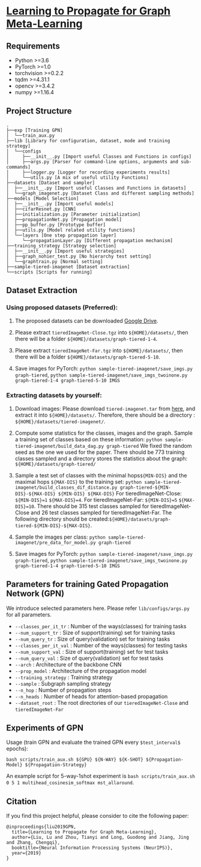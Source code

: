 # [Learning to Propagate for Graph Meta-Learning](https://arxiv.org/abs/1909.05024)

## Requirements
- Python       >=3.6  
- PyTorch      >=1.0  
- torchvision  >=0.2.2  
- tqdm         >=4.31.1  
- opencv       >=3.4.2  
- numpy        >=1.16.4  

## Project Structure
```
.
├──exp [Training GPN]  
│  └──train_aux.py  
├──lib [Library for configuration, dataset, mode and training strategy]  
│  └──configs  
│     ├──__init__.py [Import useful Classes and Functions in configs]  
│     ├──args.py [Parser for command-line options, arguments and sub-commands]  
│     ├──logger.py [Logger for recording experiments results]  
│     └──utils.py [A mix of useful utility Functions]  
├──datasets [Dataset and sampler]  
│  ├──__init__.py [Import useful Classes and Functions in datasets]  
│  └──graph_imagenet.py [Dataset Class and different sampling methods]  
├──models [Model Selection]
│  ├──__init__.py [Import useful models]
│  ├──cifarResnet.py [CNN]
│  ├──initialization.py [Parameter initialization]
│  ├──propagationNet.py [Propagation model]
│  ├──pp_buffer.py [Prototype buffer]
│  ├──utils.py [Model related utility functions]
│  └──layers [One step propagation layer]  
│     └──propagationLayer.py [Different propagation mechanism]  
├──training_strategy [Strategy selection]  
│  ├──__init__.py [Import useful strategies]
│  ├──graph_nohier_test.py [No hierarchy test setting]
│  └──graphtrain.py [Normal setting]
├──sample-tiered-imagenet [Dataset extraction]  
└──scripts [Scripts for running]  
```

## Dataset Extraction 

### Using proposed datasets (Preferred):
1. The proposed datasets can be downloaded [Google Drive](https://drive.google.com/drive/folders/1XMvsd0lC3bXgfctBQkp3ju3a-MS_mbYy?usp=sharingg).

2. Please extract `tieredImageNet-Close.tgz` into `${HOME}/datasets/`, then there will be a folder `${HOME}/datasets/graph-tiered-1-4`.

3. Please extract `tieredImageNet-Far.tgz` into `${HOME}/datasets/`, then there will be a folder `${HOME}/datasets/graph-tiered-5-10`.

4. Save images for PyTorch: `python sample-tiered-imagenet/save_imgs.py graph-tiered`, `python sample-tiered-imagenet/save_imgs_twoinone.py graph-tiered-1-4 graph-tiered-5-10 IMGS`

### Extracting datasets by yourself:
1. Download images: Please download `tiered-imagenet.tar` from [here](https://github.com/renmengye/few-shot-ssl-public#tieredimagenet), and extract it into `${HOME}/datasets/`. Therefore, there should be a directory : `${HOME}/datasets/tiered-imagenet/`.

2. Compute some statistics for the classes, images and the graph. Sample a training set of classes based on these information:
`python sample-tiered-imagenet/build_data_dag.py graph-tiered`
We fixed the random seed as the one we used for the paper. There should be 773 training classes sampled and a directory stores the statistics about the graph: `${HOME}/datasets/graph-tiered/`

3. Sample a test set of classes with the minimal hops`${MIN-DIS}` and the maximal hops `${MAX-DIS}` to the training set:
`python sample-tiered-imagenet/build_classes_dif_distance.py graph-tiered-${MIN-DIS}-${MAX-DIS} ${MIN-DIS} ${MAX-DIS}`
For tieredImageNet-Close: `${MIN-DIS}=1` `${MAX-DIS}=4`. For tieredImageNet-Far: `${MIN-DIS}=5` `${MAX-DIS}=10`.
There should be 315 test classes sampled for tieredImageNet-Close and 26 test classes sampled for tieredImageNet-Far. The following directory should be created:`${HOME}/datasets/graph-tiered-${MIN-DIS}-${MAX-DIS}`.

4. Sample the images per class: `python sample-tiered-imagenet/pre_data_for_model.py graph-tiered`

5. Save images for PyTorch: `python sample-tiered-imagenet/save_imgs.py graph-tiered`, `python sample-tiered-imagenet/save_imgs_twoinone.py graph-tiered-1-4 graph-tiered-5-10 IMGS` 

## Parameters for training Gated Propagation Network (GPN)

We introduce selected parameters here. Please refer `lib/configs/args.py` for all parameters.

- `--classes_per_it_tr`  : Number of the ways(classes) for training tasks
- `--num_support_tr`     : Size of support(training) set for training tasks
- `--num_query_tr`       : Size of query(validation) set for training tasks
- `--classes_per_it_val` : Number of the ways(classes) for testing tasks
- `--num_support_val`    : Size of support(training) set for test tasks
- `--num_query_val`      : Size of query(validation) set for test tasks
- `--arch`               : Architecture of the backbone CNN
- `--prop_model`         : Architecture of the propagation model
- `--training_strategy`  : Training strategy
- `--sample`             : Subgraph sampling strategy
- `--n_hop`              : Number of propagation steps
- `--n_heads`            : Number of heads for attention-based propagation
- `--dataset_root`        : The root directories of our `tieredImageNet-Close` and `tieredImageNet-Far`

## Experiments of GPN
Usage (train GPN and evaluate the trained GPN every `$test_interval$` epochs):
```
bash scripts/train_aux.sh ${GPU} ${N-WAY} ${K-SHOT} ${Propagation-Model} ${Propagation-Strategy}
```
An example script for 5-way-1shot experiment is `bash scripts/train_aux.sh 0 5 1 multihead_cosinesim_softmax mst_allaround`.

## Citation
If you find this project helpful, please consider to cite the following paper:
```
@inproceedings{liu2019GPN,
  title={Learning to Propagate for Graph Meta-Learning},
  author={Liu, Lu and Zhou, Tianyi and Long, Guodong and Jiang, Jing and Zhang, Chengqi},
  booktitle={Neural Information Processing Systems (NeurIPS)},
  year={2019}
}
```
